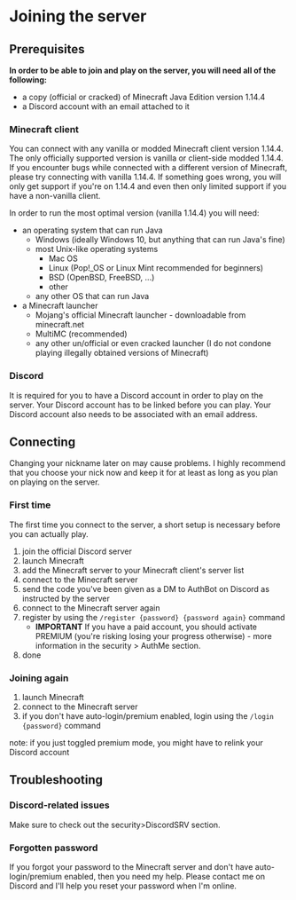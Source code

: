 # Joining the server

## Prerequisites

**In order to be able to join and play on the server, you will need all of the following:**

- a copy (official or cracked) of Minecraft Java Edition version 1.14.4
- a Discord account with an email attached to it

### Minecraft client

You can connect with any vanilla or modded Minecraft client version 1.14.4. The only officially supported version is vanilla or client-side modded 1.14.4. If you encounter bugs while connected with a different version of Minecraft, please try connecting with vanilla 1.14.4. If something goes wrong, you will only get support if you're on 1.14.4 and even then only limited support if you have a non-vanilla client.

In order to run the most optimal version (vanilla 1.14.4) you will need:

- an operating system that can run Java
    - Windows (ideally Windows 10, but anything that can run Java's fine)
    - most Unix-like operating systems
        - Mac OS
        - Linux (Pop!_OS or Linux Mint recommended for beginners)
        - BSD (OpenBSD, FreeBSD, ...)
        - other
    - any other OS that can run Java
- a Minecraft launcher
    - Mojang's official Minecraft launcher - downloadable from minecraft.net
    - MultiMC (recommended)
    - any other un/official or even cracked launcher (I do not condone playing illegally obtained versions of Minecraft)

### Discord

It is required for you to have a Discord account in order to play on the server. Your Discord account has to be linked before you can play. Your Discord account also needs to be associated with an email address.

## Connecting

Changing your nickname later on may cause problems. I highly recommend that you choose your nick now and keep it for at least as long as you plan on playing on the server.

### First time

The first time you connect to the server, a short setup is necessary before you can actually play.

1. join the official Discord server
2. launch Minecraft
3. add the Minecraft server to your Minecraft client's server list
4. connect to the Minecraft server
5. send the code you've been given as a DM to AuthBot on Discord as instructed by the server
6. connect to the Minecraft server again
7. register by using the ``/register {password} {password again}`` command
    - **IMPORTANT** If you have a paid account, you should activate PREMIUM (you're risking losing your progress otherwise) - more information in the security > AuthMe section.
8. done

### Joining again

1. launch Minecraft
2. connect to the Minecraft server
3. if you don't have auto-login/premium enabled, login using the ``/login {password}`` command

note: if you just toggled premium mode, you might have to relink your Discord account

## Troubleshooting

### Discord-related issues

Make sure to check out the security>DiscordSRV section.

### Forgotten password

If you forgot your password to the Minecraft server and don't have auto-login/premium enabled, then you need my help. Please contact me on Discord and I'll help you reset your password when I'm online.
